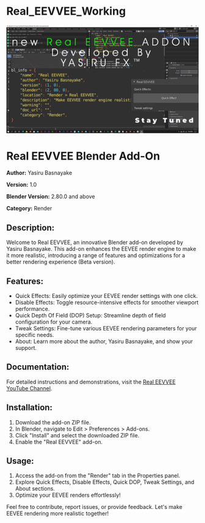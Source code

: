 # Real_EEVVEE_Working

  ![RealEEVVEE](Images/RealEEVVEEcover.png)


<h1>Real EEVVEE Blender Add-On</h1>

  <p><strong>Author:</strong> Yasiru Basnayake</p>
  <p><strong>Version:</strong> 1.0</p>
  <p><strong>Blender Version:</strong> 2.80.0 and above</p>
  <p><strong>Category:</strong> Render</p>

  <h2>Description:</h2>

  <p>Welcome to Real EEVVEE, an innovative Blender add-on developed by Yasiru Basnayake. This add-on enhances the EEVEE render engine to make it more realistic, introducing a range of features and optimizations for a better rendering experience (Beta version).</p>

  <h2>Features:</h2>

  <ul>
      <li>Quick Effects: Easily optimize your EEVEE render settings with one click.</li>
      <li>Disable Effects: Toggle resource-intensive effects for smoother viewport performance.</li>
      <li>Quick Depth Of Field (DOP) Setup: Streamline depth of field configuration for your camera.</li>
      <li>Tweak Settings: Fine-tune various EEVEE rendering parameters for your specific needs.</li>
      <li>About: Learn more about the author, Yasiru Basnayake, and show your support.</li>
  </ul>

  <h2>Documentation:</h2>

  <p>For detailed instructions and demonstrations, visit the <a href="https://www.youtube.com/@yasirufx8666/videos" target="_blank">Real EEVVEE YouTube Channel</a>.</p>

  <h2>Installation:</h2>

  <ol>
      <li>Download the add-on ZIP file.</li>
      <li>In Blender, navigate to Edit &gt; Preferences &gt; Add-ons.</li>
      <li>Click "Install" and select the downloaded ZIP file.</li>
      <li>Enable the "Real EEVVEE" add-on.</li>
  </ol>

  <h2>Usage:</h2>

  <ol>
      <li>Access the add-on from the "Render" tab in the Properties panel.</li>
      <li>Explore Quick Effects, Disable Effects, Quick DOP, Tweak Settings, and About sections.</li>
      <li>Optimize your EEVEE renders effortlessly!</li>
  </ol>

  <p>Feel free to contribute, report issues, or provide feedback. Let's make EEVEE rendering more realistic together!</p>

